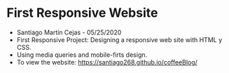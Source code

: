 # First Responsive Website
- Santiago Martín Cejas - 05/25/2020
- First Responsive Project: Designing a responsive web site with HTML y CSS.
- Using media queries and mobile-firts design.
- To view the website: https://santiago268.github.io/coffeeBlog/
